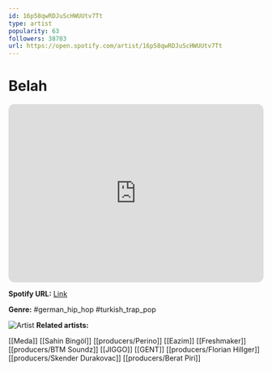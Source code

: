 ```yaml
---
id: 16p58qwRDJuScHWUUtv7Tt
type: artist
popularity: 63
followers: 38703
url: https://open.spotify.com/artist/16p58qwRDJuScHWUUtv7Tt
---
```

# Belah

<iframe style="border-radius:12px" src="https://open.spotify.com/embed/artist/16p58qwRDJuScHWUUtv7Tt" width="100%" height="352" frameBorder="0" allowfullscreen="" allow="autoplay; clipboard-write; encrypted-media; fullscreen; picture-in-picture" loading="lazy"></iframe>

**Spotify URL:** [Link](https://open.spotify.com/artist/16p58qwRDJuScHWUUtv7Tt)

**Genre:**  #german_hip_hop #turkish_trap_pop

![Artist](https://i.scdn.co/image/ab6761610000e5eb1a80b554d912d72bf07e606a)
**Related artists:**

[[Meda]]
[[Sahin Bingöl]]
[[producers/Perino]]
[[Eazim]]
[[Freshmaker]]
[[producers/BTM Soundz]]
[[JIGGO]]
[[GENT]]
[[producers/Florian Hillger]]
[[producers/Skender Durakovac]]
[[producers/Berat Piri]]
